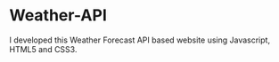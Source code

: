 # Weather-API
I developed this Weather Forecast API based website using Javascript, HTML5 and CSS3.
